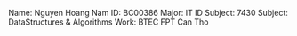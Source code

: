 Name: Nguyen Hoang Nam
ID: BC00386
Major: IT
ID Subject: 7430
Subject: DataStructures & Algorithms
Work: BTEC FPT Can Tho
